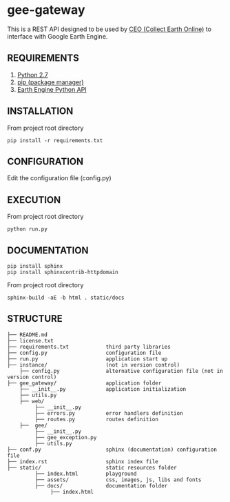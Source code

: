 # gee-gateway

This is a REST API designed to be used by [CEO (Collect Earth Online)](https://github.com/openforis/collect-earth-online) to interface with Google Earth Engine.

## REQUIREMENTS

1. [Python 2.7](https://www.python.org/)
2. [pip (package manager)](https://github.com/pypa/pip)
3. [Earth Engine Python API](https://developers.google.com/earth-engine/python_install)

## INSTALLATION

From project root directory

```
pip install -r requirements.txt
```

## CONFIGURATION

Edit the configuration file (config.py)

## EXECUTION

From project root directory

```
python run.py
```

## DOCUMENTATION

```
pip install sphinx
pip install sphinxcontrib-httpdomain
```

From project root directory

```
sphinx-build -aE -b html . static/docs
```

## STRUCTURE

    ├── README.md
    ├── license.txt
    ├── requirements.txt            third party libraries
    ├── config.py                   configuration file
    ├── run.py                      application start up
    ├── instance/                   (not in version control)
        ├── config.py               alternative configuration file (not in version control)
    ├── gee_gateway/                application folder
        ├── __init__.py             application initialization
        ├── utils.py
        ├── web/
             ├── __init__.py
             ├── errors.py          error handlers definition
             ├── routes.py          routes definition
        ├──  gee/
             ├── __init__.py
             ├── gee_exception.py
             ├── utils.py
    ├── conf.py                     sphinx (documentation) configuration file
    ├── index.rst                   sphinx index file
    ├── static/                     static resources folder
             ├── index.html         playground
             ├── assets/            css, images, js, libs and fonts
             ├── docs/              documentation folder
                  ├── index.html